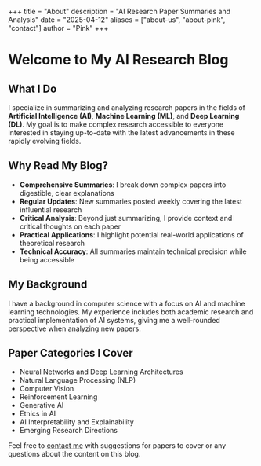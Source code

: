 +++
title = "About"
description = "AI Research Paper Summaries and Analysis"
date = "2025-04-12"
aliases = ["about-us", "about-pink", "contact"]
author = "Pink"
+++

# Welcome to My AI Research Blog

## What I Do

I specialize in summarizing and analyzing research papers in the fields of **Artificial Intelligence (AI)**, **Machine Learning (ML)**, and **Deep Learning (DL)**. My goal is to make complex research accessible to everyone interested in staying up-to-date with the latest advancements in these rapidly evolving fields.

## Why Read My Blog?

* **Comprehensive Summaries**: I break down complex papers into digestible, clear explanations
* **Regular Updates**: New summaries posted weekly covering the latest influential research
* **Critical Analysis**: Beyond just summarizing, I provide context and critical thoughts on each paper
* **Practical Applications**: I highlight potential real-world applications of theoretical research
* **Technical Accuracy**: All summaries maintain technical precision while being accessible

## My Background

I have a background in computer science with a focus on AI and machine learning technologies. My experience includes both academic research and practical implementation of AI systems, giving me a well-rounded perspective when analyzing new papers.

## Paper Categories I Cover

* Neural Networks and Deep Learning Architectures
* Natural Language Processing (NLP)
* Computer Vision
* Reinforcement Learning
* Generative AI
* Ethics in AI
* AI Interpretability and Explainability
* Emerging Research Directions

Feel free to [contact me](/contact) with suggestions for papers to cover or any questions about the content on this blog.